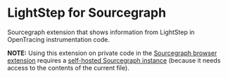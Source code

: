 # LightStep for Sourcegraph

Sourcegraph extension that shows information from LightStep in OpenTracing instrumentation code.

**NOTE:** Using this extension on private code in the [Sourcegraph browser extension](https://docs.sourcegraph.com/integration/browser_extension) requires a [self-hosted Sourcegraph instance](https://docs.sourcegraph.com/#quickstart) (because it needs access to the contents of the current file).
